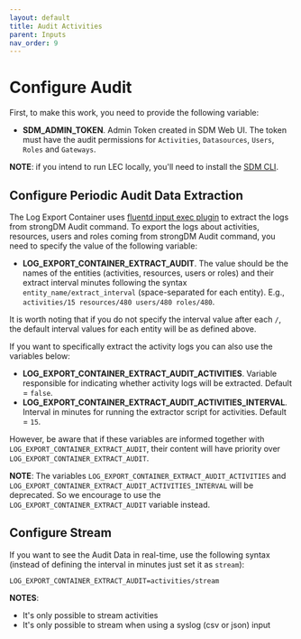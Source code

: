 ```yaml
---
layout: default
title: Audit Activities
parent: Inputs
nav_order: 9
---
```


# Configure Audit

First, to make this work, you need to provide the following variable:

* **SDM_ADMIN_TOKEN**. Admin Token created in SDM Web UI. The token must have the audit permissions for `Activities`, `Datasources`, `Users`, `Roles` and `Gateways`.

**NOTE**: if you intend to run LEC locally, you'll need to install the [SDM CLI](https://www.strongdm.com/docs/user-guide/client-installation).

## Configure Periodic Audit Data Extraction

The Log Export Container uses [fluentd input exec plugin](https://docs.fluentd.org/input/exec) to extract the logs from strongDM Audit command.
To export the logs about activities, resources, users and roles coming from strongDM Audit command, you need to specify the value of the following
variable:

* **LOG_EXPORT_CONTAINER_EXTRACT_AUDIT**. The value should be the names of the entities (activities, resources, users or roles) and their extract interval minutes following the syntax `entity_name/extract_interval` (space-separated for each entity). E.g., `activities/15 resources/480 users/480 roles/480`.

It is worth noting that if you do not specify the interval value after each `/`, the default interval values for each entity will be as defined above.

If you want to specifically extract the activity logs you can also use the variables below:

* **LOG_EXPORT_CONTAINER_EXTRACT_AUDIT_ACTIVITIES**. Variable responsible for indicating whether activity logs will be extracted. Default = `false`.
* **LOG_EXPORT_CONTAINER_EXTRACT_AUDIT_ACTIVITIES_INTERVAL**. Interval in minutes for running the extractor script for activities. Default = `15`.

However, be aware that if these variables are informed together with `LOG_EXPORT_CONTAINER_EXTRACT_AUDIT`, their content will have priority over `LOG_EXPORT_CONTAINER_EXTRACT_AUDIT`.

**NOTE**: The variables `LOG_EXPORT_CONTAINER_EXTRACT_AUDIT_ACTIVITIES` and `LOG_EXPORT_CONTAINER_EXTRACT_AUDIT_ACTIVITIES_INTERVAL`
will be deprecated. So we encourage to use the `LOG_EXPORT_CONTAINER_EXTRACT_AUDIT` variable instead.

## Configure Stream

If you want to see the Audit Data in real-time, use the following syntax (instead of defining the interval in minutes
just set it as `stream`):

```
LOG_EXPORT_CONTAINER_EXTRACT_AUDIT=activities/stream
```

**NOTES**:
- It's only possible to stream activities
- It's only possible to stream when using a syslog (csv or json) input
